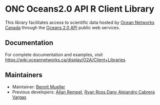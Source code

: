 # ONC Oceans2.0 API R Client Library

This library facilitates access to scientific data hosted by [Ocean Networks Canada](https://oceannetworks.ca) through the
[Oceans 2.0 API](https://wiki.oceannetworks.ca/display/O2A/Oceans+2.0+API+Home) public web services.


## Documentation

For complete documentation and examples, visit https://wiki.oceannetworks.ca/display/O2A/Client+Libraries


## Maintainers

* Maintainer: [Bennit Mueller](mailto:data@oceannetworks.ca)
* Previous developers: [Allan Rempel](mailto:agrempel@uvic.ca), [Ryan Ross](mailto:ryanross@uvic.ca),[Dany Alejandro Cabrera Vargas](mailto:otello2040@gmail.com)
